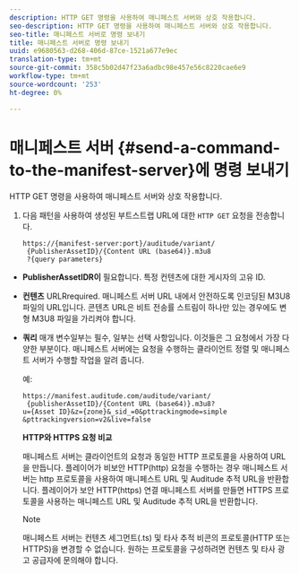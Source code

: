 ```yaml
---
description: HTTP GET 명령을 사용하여 매니페스트 서버와 상호 작용합니다.
seo-description: HTTP GET 명령을 사용하여 매니페스트 서버와 상호 작용합니다.
seo-title: 매니페스트 서버로 명령 보내기
title: 매니페스트 서버로 명령 보내기
uuid: e9680563-d268-406d-87ce-1521a677e9ec
translation-type: tm+mt
source-git-commit: 358c5b02d47f23a6adbc98e457e56c8220cae6e9
workflow-type: tm+mt
source-wordcount: '253'
ht-degree: 0%

---
```



# 매니페스트 서버 {#send-a-command-to-the-manifest-server}에 명령 보내기

HTTP GET 명령을 사용하여 매니페스트 서버와 상호 작용합니다.

1. 다음 패턴을 사용하여 생성된 부트스트랩 URL에 대한 `HTTP GET` 요청을 전송합니다.

   ```
   https://{manifest-server:port}/auditude/variant/
    {PublisherAssetID}/{Content URL (base64)}.m3u8
    ?{query parameters}
   ```

* **PublisherAssetIDR이** 필요합니다. 특정 컨텐츠에 대한 게시자의 고유 ID.

* **컨텐츠** URLRrequired. 매니페스트 서버 URL 내에서 안전하도록 인코딩된 M3U8 파일의 URL입니다. 콘텐츠 URL은 비트 전송률 스트림이 하나만 있는 경우에도 변형 M3U8 파일을 가리켜야 합니다.

* **쿼리** 매개 변수일부는 필수, 일부는 선택 사항입니다. 이것들은 그 요청에서 가장 다양한 부분이다. 매니페스트 서버에는 요청을 수행하는 클라이언트 정렬 및 매니페스트 서버가 수행할 작업을 알려 줍니다.

   예:

   ```
   https://manifest.auditude.com/auditude/variant/
    {publisherAssetID}/{Content URL (base64)}.m3u8?
   u={Asset ID}&z={zone}&_sid_=0&pttrackingmode=simple
   &pttrackingversion=v2&live=false
   ```

   **HTTP와 HTTPS 요청 비교**

   매니페스트 서버는 클라이언트의 요청과 동일한 HTTP 프로토콜을 사용하여 URL을 만듭니다. 플레이어가 비보안 HTTP(http) 요청을 수행하는 경우 매니페스트 서버는 http 프로토콜을 사용하여 매니페스트 URL 및 Auditude 추적 URL을 반환합니다. 플레이어가 보안 HTTP(https) 연결 매니페스트 서버를 만들면 HTTPS 프로토콜을 사용하는 매니페스트 URL 및 Auditude 추적 URL을 반환합니다.

   >[!NOTE]
   >
   >매니페스트 서버는 컨텐츠 세그먼트(.ts) 및 타사 추적 비콘의 프로토콜(HTTP 또는 HTTPS)을 변경할 수 없습니다. 원하는 프로토콜을 구성하려면 컨텐츠 및 타사 광고 공급자에 문의해야 합니다.
